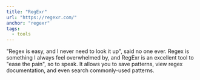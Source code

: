 ```yaml
---
title: "RegExr"
url: "https://regexr.com/"
anchor: "regexr"
tags:
  - tools
---
```


"Regex is easy, and I never need to look it up", said no one ever. Regex is something I always feel overwhelmed by, and RegExr is an excellent tool to "ease the pain", so to speak. It allows you to save patterns, view regex documentation, and even search commonly-used patterns.
